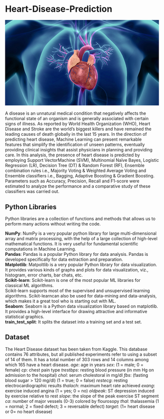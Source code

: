 # Heart-Disease-Prediction

![](https://github.com/Harshita9511/Heart-Disease-Prediction/blob/master/image.jpg)

A disease is an unnatural medical condition that negatively affects the functional state of an organism and is generally associated with certain signs of illness. As reported by World Health Organization (WHO), Heart Disease and Stroke are the world’s biggest killers and have remained the leading causes of death globally in the last 15 years.
In the direction of predicting heart disease, Machine Learning can present remarkable features that simplify the identification of unseen patterns, eventually providing clinical insights that assist physicians in planning and providing care.
In this analysis, the presence of heart disease is predicted by employing Support VectorMachine (SVM), Multinomial Naïve Bayes, Logistic Regression (LR), Decision Tree (DT) & Random Forest (RF), Ensemble combination rules i.e., Majority Voting & Weighted Average Voting and Ensemble classifiers i.e., Bagging, Adaptive Boosting & Gradient Boosting. Parameters such as Accuracy, Precision, Recall and F1-score were estimated to analyze the performance and a comparative study of these classifiers was carried out.

## Python Libraries
Python libraries are a collection of functions and methods that allows us to perform many actions without writing the code.

**NumPy**: NumPy is a very popular python library for large multi-dimensional array and matrix processing, with the help of a large collection of high-level mathematical functions. It is very useful for fundamental scientific computations in Machine Learning.<br />
**Pandas**: Pandas is a popular Python library for data analysis. Pandas is developed specifically for data extraction and preparation.<br />
**Matplotlib**: Matpoltlib is a very popular Python library for data visualization. It provides various kinds of graphs and plots for data visualization, viz., histogram, error charts, bar chats, etc.<br />
**Scikit-learn**: Scikit-learn is one of the most popular ML libraries for classical ML algorithms.<br />
Scikit-learn supports most of the supervised and unsupervised learning algorithms. Scikit-learncan also be used for data-mining and data-analysis, which makes it a great tool who is starting out with ML.<br />
**Seaborn**: Seaborn is a Python data visualization library based on matplotlib. It provides a high-level interface for drawing attractive and informative statistical graphics.<br />
**train_test_split**: It splits the dataset into a training set and a test set.<br />

## Dataset
The Heart Disease dataset has been taken from Kaggle. This database contains 76 attributes, but all published experiments refer to using a subset of 14 of them. It has a total number of 303 rows and 14 columns among which 165 have a heart disease.
*age*: age in years
*sex*: (1 = male; 0 = female)
*cp*: chest pain type
*trestbps*: resting blood pressure (in mm Hg on admission to the hospital)
*chol*: serum cholestoral in mg/dl
*fbs*: (fasting blood sugar > 120 mg/dl) (1 = true; 0 = false)
*restecg*: resting electrocardiographic results
*thalach*: maximum heart rate achieved
*exang*: exercise induced angina (1 = yes; 0 = no)
*oldpeak*: ST depression induced by exercise relative to rest
*slope*: the slope of the peak exercise ST segment
*ca*: number of major vessels (0-3) colored by flourosopy
*thal*: thalassemia (1 = normal; 2 = fixed defect; 3 = reversable defect)
*target*: (1= heart disease or 0= no heart disease)
